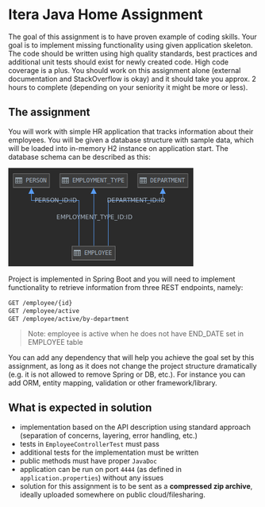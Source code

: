 # Itera Java Home Assignment

The goal of this assignment is to have proven example of coding skills. Your goal is to implement missing functionality using given application skeleton. The code should be written using high quality standards, best practices and additional unit tests should exist for newly created code. High code coverage is a plus. You should work on this assignment alone (external documentation and StackOverflow is okay) and it should take you approx. 2 hours to complete (depending on your seniority it might be more or less).

## The assignment

You will work with simple HR application that tracks information about their employees. You will be given a database structure with sample data, which will be loaded into in-memory H2 instance on application start. The database schema can be described as this:

![h2](db.png)

Project is implemented in Spring Boot and you will need to implement functionality to retrieve information from three REST endpoints, namely:

	GET /employee/{id}
	GET /employee/active
	GET /employee/active/by-department

> Note: employee is active when he does not have END_DATE set in EMPLOYEE table

You can add any dependency that will help you achieve the goal set by this assignment, as long as it does not change the project structure dramatically (e.g. it is not allowed to remove Spring or DB, etc.). For instance you can add ORM, entity mapping, validation or other framework/library.

## What is expected in solution

- implementation based on the API description using standard approach (separation of concerns, layering, error handling, etc.)
- tests in `EmployeeControllerTest` must pass
- additional tests for the implementation must be written
- public methods must have proper `JavaDoc`
- application can be run on port `4444` (as defined in `application.properties`) without any issues
- solution for this assignment is to be sent as a **compressed zip archive**, ideally uploaded somewhere on public cloud/filesharing.